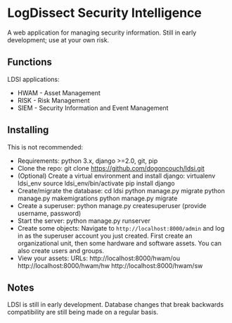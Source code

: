 # LogDissect Security Intelligence
A web application for managing security information. Still in early development; use at your own risk.

## Functions
LDSI applications:
- HWAM - Asset Management
- RISK - Risk Management
- SIEM - Security Information and Event Management

## Installing
This is not recommended:

- Requirements: python 3.x, django >=2.0, git, pip
- Clone the repo:
    git clone https://github.com/dogoncouch/ldsi.git
- (Optional) Create a virtual environment and install django:
    virtualenv ldsi_env
    source ldsi_env/bin/activate
    pip install django
- Create/migrate the database:
    cd ldsi
    python manage.py migrate
    python manage.py makemigrations
    python manage.py migrate
- Create a superuser:
    python manage.py createsuperuser
    (provide username, password)
- Start the server:
    python manage.py runserver
- Create some objects:
Navigate to `http://localhost:8000/admin` and log in as the superuser account you just created. First create an organizational unit, then some hardware and software assets. You can also create users and groups.
- View your assets:
URLs:
    http://localhost:8000/hwam/ou
    http://localhost:8000/hwam/hw
    http://localhost:8000/hwam/sw

## Notes
LDSI is still in early development. Database changes that break backwards compatibility are still being made on a regular basis.
